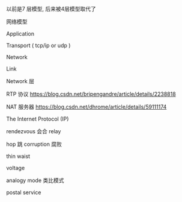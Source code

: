 以前是7 层模型, 后来被4层模型取代了

网络模型

Application

Transport ( tcp/ip  or udp )

Network

Link

Network 层

RTP 协议  https://blog.csdn.net/bripengandre/article/details/2238818

NAT 服务器  https://blog.csdn.net/dhrome/article/details/59111174

The Internet Protocol (IP)

rendezvous  会合
relay

hop                      跳
corruption      腐败



thin waist

voltage

analogy mode   类比模式

postal service
